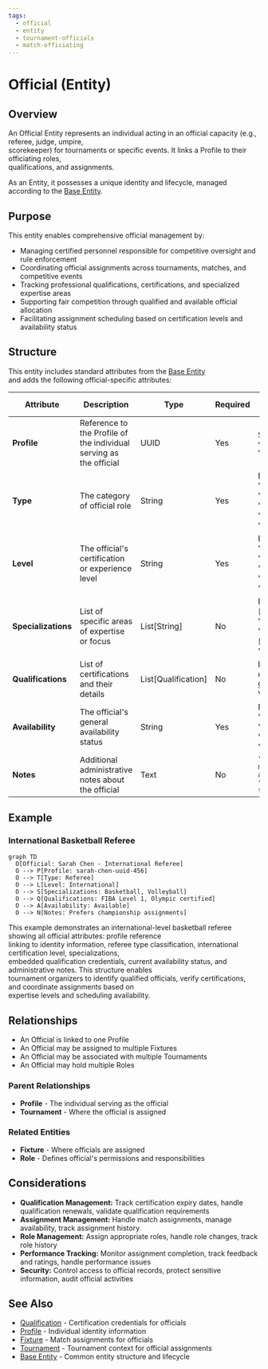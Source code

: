 ```yaml
---
tags:
  - official
  - entity
  - tournament-officials
  - match-officiating
---
```


# Official (Entity)

## Overview

An Official Entity represents an individual acting in an official capacity (e.g., referee, judge, umpire,  
scorekeeper) for tournaments or specific events. It links a Profile to their officiating roles,  
qualifications, and assignments.

As an Entity, it possesses a unique identity and lifecycle, managed according to the [Base Entity](../../foundation/base_entity.md).

## Purpose

This entity enables comprehensive official management by:

- Managing certified personnel responsible for competitive oversight and rule enforcement
- Coordinating official assignments across tournaments, matches, and competitive events
- Tracking professional qualifications, certifications, and specialized expertise areas
- Supporting fair competition through qualified and available official allocation
- Facilitating assignment scheduling based on certification levels and availability status

## Structure

This entity includes standard attributes from the [Base Entity](../../foundation/base_entity.md)  
and adds the following official-specific attributes:

| Attribute | Description | Type | Required | Notes / Example |
|-----------|-------------|------|----------|-----------------|
| **Profile** | Reference to the Profile of the individual serving as the official | UUID | Yes | `550e8400-e29b-41d4-a716-446655440000` |
| **Type** | The category of official role | String | Yes | Example: "Referee", "Judge", "Umpire", "Scorekeeper", "Timekeeper" |
| **Level** | The official's certification or experience level | String | Yes | Example: "International", "National", "Regional", "Local", "Trainee" |
| **Specializations** | List of specific areas of expertise or focus | List[String] | No | Example: ["Basketball", "Volleyball", "Tennis"], ["Track", "Field"] |
| **Qualifications** | List of certifications and their details | List[Qualification] | No | List of embedded [Qualification](qualification.md) Value Objects |
| **Availability** | The official's general availability status | String | Yes | Example: "Available", "Unavailable", "Part-time", "On-call" |
| **Notes** | Additional administrative notes about the official | Text | No | `"Prefers morning assignments", "Requires transport"` |

## Example

### International Basketball Referee

```mermaid
graph TD
  O[Official: Sarah Chen - International Referee]
  O --> P[Profile: sarah-chen-uuid-456]
  O --> T[Type: Referee]
  O --> L[Level: International]
  O --> S[Specializations: Basketball, Volleyball]
  O --> Q[Qualifications: FIBA Level 1, Olympic certified]
  O --> A[Availability: Available]
  O --> N[Notes: Prefers championship assignments]
```

This example demonstrates an international-level basketball referee showing all official attributes: profile reference  
linking to identity information, referee type classification, international certification level, specializations,  
embedded qualification credentials, current availability status, and administrative notes. This structure enables  
tournament organizers to identify qualified officials, verify certifications, and coordinate assignments based on  
expertise levels and scheduling availability.

## Relationships

- An Official is linked to one Profile
- An Official may be assigned to multiple Fixtures
- An Official may be associated with multiple Tournaments
- An Official may hold multiple Roles

### Parent Relationships

- **Profile** - The individual serving as the official
- **Tournament** - Where the official is assigned

### Related Entities

- **Fixture** - Where officials are assigned
- **Role** - Defines official's permissions and responsibilities

## Considerations

- **Qualification Management:** Track certification expiry dates, handle qualification renewals, validate qualification requirements
- **Assignment Management:** Handle match assignments, manage availability, track assignment history
- **Role Management:** Assign appropriate roles, handle role changes, track role history
- **Performance Tracking:** Monitor assignment completion, track feedback and ratings, handle performance issues
- **Security:** Control access to official records, protect sensitive information, audit official activities

## See Also

- [Qualification](./qualification.md) - Certification credentials for officials
- [Profile](../../identity/profile.md) - Individual identity information
- [Fixture](../fixture.md) - Match assignments for officials
- [Tournament](../../tournament/tournament.md) - Tournament context for official assignments
- [Base Entity](../../foundation/base_entity.md) - Common entity structure and lifecycle
